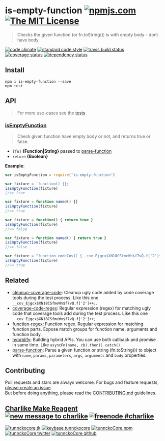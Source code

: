 # is-empty-function [![npmjs.com][npmjs-img]][npmjs-url] [![The MIT License][license-img]][license-url] 

> Checks the given function (or fn.toString()) is with empty body - dont have body.

[![code climate][codeclimate-img]][codeclimate-url] [![standard code style][standard-img]][standard-url] [![travis build status][travis-img]][travis-url] [![coverage status][coveralls-img]][coveralls-url] [![dependency status][david-img]][david-url]


## Install
```
npm i is-empty-function --save
npm test
```


## API
> For more use-cases see the [tests](./test.js)

### [isEmptyFunction](./index.js#L42)
> Check given function have empty body or not, and returns true or false.

- `[fn]` **{Function|String}**  passed to [parse-function][parse-function]  
- `return` **{Boolean}**

**Example:**

```js
var isEmptyFunction = require('is-empty-function')

var fixture = 'function() {};'
isEmptyFunction(fixture)
//=> true

var fixture = function named() {}
isEmptyFunction(fixture)
//=> true

var fixture = function() { return true }
isEmptyFunction(fixture)
//=> false

var fixture = function named() { return true }
isEmptyFunction(fixture)
//=> false

var fixture = "function codeCov() {__cov_Ejgcx$XN18CSfmeWn$f7vQ.f['2']++;};"
isEmptyFunction(fixture)
//=> true
```

## Related
- [cleanup-coverage-code](https://github.com/tunnckoCore/cleanup-coverage-code): Cleanup ugly code added by code coverage tools during the test process. Like this one `__cov_Ejgcx$XN18CSfmeWn$f7vQ.f['2']++;`.
- [coverage-code-regex](https://github.com/regexps/coverage-code-regex): Regular expression (regex) for matching ugly code that coverage tools add during the test process. Like this one `__cov_Ejgcx$XN18CSfmeWn$f7vQ.f['2']++;`
- [function-regex](https://github.com/regexps/function-regex): Function regex. Regular expression for matching function parts. Expose match groups for function name, arguments and function body.
- [hybridify](https://github.com/hybridables/hybridify): Building hybrid APIs. You can use both callback and promise in same time.  Like `asyncFn(name, cb).then().catch()`
- [parse-function](https://github.com/tunnckoCore/parse-function): Parse a given function or string (fn.toString()) to object with `name`, `params`, `parameters`, `args`, `arguments` and `body` properties.


## Contributing

Pull requests and stars are always welcome. For bugs and feature requests, [please create an issue](https://github.com/tunnckoCore/is-empty-function/issues/new).  
But before doing anything, please read the [CONTRIBUTING.md](./CONTRIBUTING.md) guidelines.


## [Charlike Make Reagent](http://j.mp/1stW47C) [![new message to charlike][new-message-img]][new-message-url] [![freenode #charlike][freenode-img]][freenode-url]

[![tunnckocore.tk][author-www-img]][author-www-url] [![keybase tunnckocore][keybase-img]][keybase-url] [![tunnckoCore npm][author-npm-img]][author-npm-url] [![tunnckoCore twitter][author-twitter-img]][author-twitter-url] [![tunnckoCore github][author-github-img]][author-github-url]


[npmjs-url]: https://www.npmjs.com/package/is-empty-function
[npmjs-img]: https://img.shields.io/npm/v/is-empty-function.svg?label=is-empty-function

[license-url]: https://github.com/tunnckoCore/is-empty-function/blob/master/LICENSE.md
[license-img]: https://img.shields.io/badge/license-MIT-blue.svg


[codeclimate-url]: https://codeclimate.com/github/tunnckoCore/is-empty-function
[codeclimate-img]: https://img.shields.io/codeclimate/github/tunnckoCore/is-empty-function.svg

[travis-url]: https://travis-ci.org/tunnckoCore/is-empty-function
[travis-img]: https://img.shields.io/travis/tunnckoCore/is-empty-function.svg

[coveralls-url]: https://coveralls.io/r/tunnckoCore/is-empty-function
[coveralls-img]: https://img.shields.io/coveralls/tunnckoCore/is-empty-function.svg

[david-url]: https://david-dm.org/tunnckoCore/is-empty-function
[david-img]: https://img.shields.io/david/tunnckoCore/is-empty-function.svg

[standard-url]: https://github.com/feross/standard
[standard-img]: https://img.shields.io/badge/code%20style-standard-brightgreen.svg


[author-www-url]: http://www.tunnckocore.tk
[author-www-img]: https://img.shields.io/badge/www-tunnckocore.tk-fe7d37.svg

[keybase-url]: https://keybase.io/tunnckocore
[keybase-img]: https://img.shields.io/badge/keybase-tunnckocore-8a7967.svg

[author-npm-url]: https://www.npmjs.com/~tunnckocore
[author-npm-img]: https://img.shields.io/badge/npm-~tunnckocore-cb3837.svg

[author-twitter-url]: https://twitter.com/tunnckoCore
[author-twitter-img]: https://img.shields.io/badge/twitter-@tunnckoCore-55acee.svg

[author-github-url]: https://github.com/tunnckoCore
[author-github-img]: https://img.shields.io/badge/github-@tunnckoCore-4183c4.svg

[freenode-url]: http://webchat.freenode.net/?channels=charlike
[freenode-img]: https://img.shields.io/badge/freenode-%23charlike-5654a4.svg

[new-message-url]: https://github.com/tunnckoCore/messages
[new-message-img]: https://img.shields.io/badge/send%20me-message-green.svg

[parse-function]: https://github.com/tunnckoCore/parse-function
